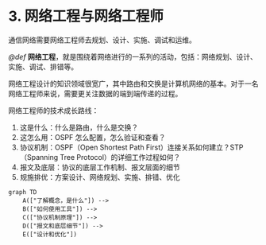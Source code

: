 # 3. 网络工程与网络工程师

通信网络需要网络工程师去规划、设计、实施、调试和运维。

*@def* **网络工程**，就是围绕着网络进行的一系列的活动，包括：网络规划、设计、实施、调试、排错等。

网络工程设计的知识领域很宽广，其中路由和交换是计算机网络的基本。对于一名网络工程师来说，需要更关注数据的端到端传递的过程。

网络工程师的技术成长路线：

1. 这是什么：什么是路由，什么是交换？
2. 这怎么用：OSPF 怎么配置，怎么验证和查看？
3. 协议机制：OSPF（Open Shortest Path First）连接关系如何建立？STP（Spanning Tree Protocol）的详细工作过程如何？
4. 报文及底层：协议的底层工作机制、报文层面的细节
5. 规施排优：方案设计、网络规划、实施、排错、优化

```mermaid
graph TD
    A(["了解概念，是什么"]) -->
    B(["如何使用工具"]) -->
    C(["协议机制原理"]) -->
    D(["报文和底层细节"]) -->
    E(["设计和优化"])
```
